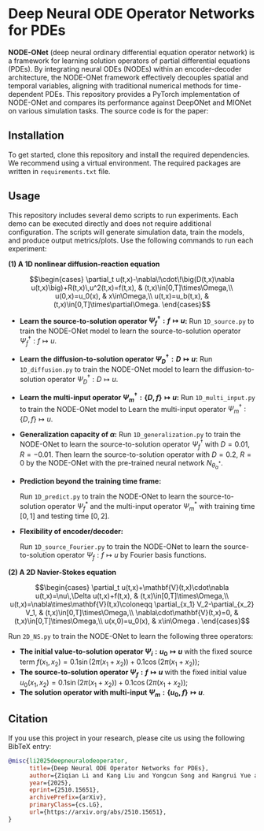 # Deep Neural ODE Operator Networks for PDEs

**NODE-ONet** (deep neural ordinary differential equation operator network) is a framework for learning solution operators of partial differential equations (PDEs). By integrating neural ODEs (NODEs) within an encoder-decoder architecture, the NODE-ONet framework effectively decouples spatial and temporal variables, aligning with traditional numerical methods for time-dependent PDEs.  This repository provides a PyTorch implementation of NODE-ONet and compares its performance against DeepONet and MIONet on various simulation tasks. 
The source code is for the paper: 

## Installation

To get started, clone this repository and install the required dependencies. We recommend using a virtual environment. The required packages are written in `requirements.txt` file.

## Usage

This repository includes several demo scripts to run experiments. Each demo can be executed directly and does not require additional configuration. The scripts will generate simulation data, train the models, and produce output metrics/plots. Use the following commands to run each experiment:

**(1) A 1D nonlinear diffusion-reaction equation**
```math
\begin{cases}
\partial_t u(t,x)-\nabla\!\cdot\!\big(D(t,x)\nabla u(t,x)\big)+R(t,x)\,u^2(t,x)=f(t,x), & (t,x)\in[0,T]\times\Omega,\\
u(0,x)=u_0(x), & x\in\Omega,\\
u(t,x)=u_b(t,x), & (t,x)\in[0,T]\times\partial\Omega.
\end{cases}
```

- **Learn the source-to-solution operator $\Psi_f^{\dagger}:f\mapsto u$:**
  Run `1D_source.py` to train the NODE-ONet model to learn the source-to-solution operator $\Psi_f^\dagger: f\mapsto u$. 

- **Learn the diffusion-to-solution operator $\Psi_D^\dagger: D\mapsto u$:**
  Run `1D_diffusion.py` to train the NODE-ONet model to learn the diffusion-to-solution operator $\Psi_D^\dagger: D\mapsto u$. 

- **Learn the multi-input operator $\Psi_m^\dagger: \{D,f\}\mapsto u$:**
  Run `1D_multi_input.py` to train the NODE-ONet model to Learn the multi-input operator $\Psi_m^\dagger: \{D,f\}\mapsto u$.

- **Generalization capacity of ${\alpha}$:**
  Run `1D_generalization.py` to train the NODE-ONet to learn the source-to-solution operator $\Psi_f^\dagger$ with $D=0.01, R=-0.01$. Then learn the source-to-solution operator with $D=0.2$, $R=0$ by the NODE-ONet with the pre-trained neural network $N_{\theta_{\alpha}^*}$.  

- **Prediction beyond the training time frame:**

  Run `1D_predict.py` to train the NODE-ONet to learn the source-to-solution operator $\Psi_f^*$ and the multi-input operator $\Psi_m^*$ with training time $[0,1]$ and testing time $[0,2]$.

- **Flexibility of encoder/decoder:**

  Run `1D_source_Fourier.py` to train the NODE-ONet to learn the source-to-solution operator $\Psi_f: f\mapsto u$ by Fourier basis functions.

**(2) A 2D Navier-Stokes equation**
```math
\begin{cases}
\partial_t u(t,x)+\mathbf{V}(t,x)\cdot\nabla u(t,x)=\nu\,\Delta u(t,x)+f(t,x), & (t,x)\in[0,T]\times\Omega,\\
u(t,x)=\nabla\times\mathbf{V}(t,x)\coloneqq \partial_{x_1} V_2-\partial_{x_2} V_1, & (t,x)\in[0,T]\times\Omega,\\
\nabla\cdot\mathbf{V}(t,x)=0, & (t,x)\in[0,T]\times\Omega,\\
u(x,0)=u_0(x), & x\in\Omega .
\end{cases}
```


Run `2D_NS.py` to train the NODE-ONet to learn the following three operators:

- **The initial value-to-solution operator $\Psi_i: u_0\mapsto u$** with the fixed source term $f(x_1,x_2)=0.1 \sin(2\pi(x_1 + x_2)) + 0.1 \cos(2\pi(x_1 + x_2))$;
- **The source-to-solution operator $\Psi_f: f\mapsto u$** with the fixed initial value $u_0(x_1,x_2)=0.1 \sin(2\pi(x_1 + x_2)) + 0.1 \cos(2\pi(x_1 + x_2))$;
- **The solution operator with multi-input $\Psi_m: \{u_0,f\}\mapsto u$**.

## Citation

If you use this project in your research, please cite us using the following BibTeX entry:

```bibtex
@misc{li2025deepneuralodeoperator,
      title={Deep Neural ODE Operator Networks for PDEs}, 
      author={Ziqian Li and Kang Liu and Yongcun Song and Hangrui Yue and Enrique Zuazua},
      year={2025},
      eprint={2510.15651},
      archivePrefix={arXiv},
      primaryClass={cs.LG},
      url={https://arxiv.org/abs/2510.15651}, 
}
```